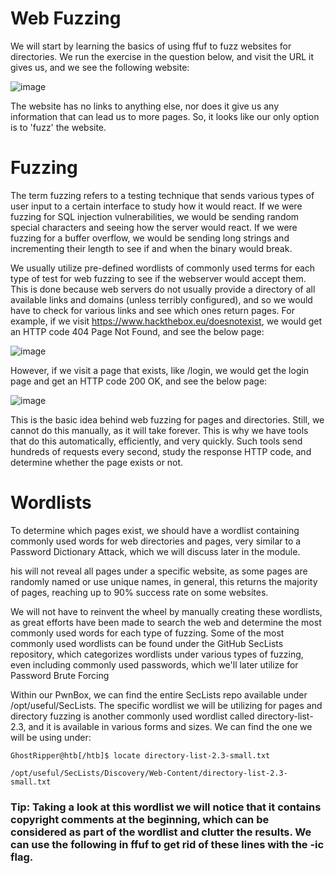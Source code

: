 # Web Fuzzing 

We will start by learning the basics of using ffuf to fuzz websites for directories. We run the exercise in the question below, and visit the URL it gives us, and we see the following website:

![image](https://github.com/RipperGh/BugHunting-D/assets/165308866/65af6569-5820-4a41-b9ea-82c06005c80c)

The website has no links to anything else, nor does it give us any information that can lead us to more pages. So, it looks like our only option is to 'fuzz' the website.

# Fuzzing 

The term fuzzing refers to a testing technique that sends various types of user input to a certain interface to study how it would react. If we were fuzzing for SQL injection vulnerabilities, we would be sending random special characters and seeing how the server would react. If we were fuzzing for a buffer overflow, we would be sending long strings and incrementing their length to see if and when the binary would break.

We usually utilize pre-defined wordlists of commonly used terms for each type of test for web fuzzing to see if the webserver would accept them. This is done because web servers do not usually provide a directory of all available links and domains (unless terribly configured), and so we would have to check for various links and see which ones return pages. For example, if we visit https://www.hackthebox.eu/doesnotexist, we would get an HTTP code 404 Page Not Found, and see the below page:

![image](https://github.com/RipperGh/BugHunting-D/assets/165308866/d77d8c3f-0808-45d0-8196-528ccf8bb6a9)

However, if we visit a page that exists, like /login, we would get the login page and get an HTTP code 200 OK, and see the below page:

![image](https://github.com/RipperGh/BugHunting-D/assets/165308866/e043c09e-ed03-4174-8f4e-afc7cfc9002f)

This is the basic idea behind web fuzzing for pages and directories. Still, we cannot do this manually, as it will take forever. This is why we have tools that do this automatically, efficiently, and very quickly. Such tools send hundreds of requests every second, study the response HTTP code, and determine whether the page exists or not.

# Wordlists 
To determine which pages exist, we should have a wordlist containing commonly used words for web directories and pages, very similar to a Password Dictionary Attack, which we will discuss later in the module. 

his will not reveal all pages under a specific website, as some pages are randomly named or use unique names, in general, this returns the majority of pages, reaching up to 90% success rate on some websites.

We will not have to reinvent the wheel by manually creating these wordlists, as great efforts have been made to search the web and determine the most commonly used words for each type of fuzzing. Some of the most commonly used wordlists can be found under the GitHub SecLists repository, which categorizes wordlists under various types of fuzzing, even including commonly used passwords, which we'll later utilize for Password Brute Forcing

Within our PwnBox, we can find the entire SecLists repo available under /opt/useful/SecLists. The specific wordlist we will be utilizing for pages and directory fuzzing is another commonly used wordlist called directory-list-2.3, and it is available in various forms and sizes. We can find the one we will be using under:
```
GhostRipper@htb[/htb]$ locate directory-list-2.3-small.txt

/opt/useful/SecLists/Discovery/Web-Content/directory-list-2.3-small.txt
```
### Tip: Taking a look at this wordlist we will notice that it contains copyright comments at the beginning, which can be considered as part of the wordlist and clutter the results. We can use the following in ffuf to get rid of these lines with the -ic flag.


